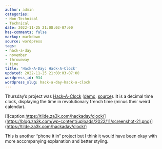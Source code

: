```yaml
---
author: admin
categories:
- Non-Technical
- Technical
date: 2022-11-25 21:08:03-07:00
has-comments: false
markup: markdown
source: wordpress
tags:
- hack-a-day
- november
- throwaway
- time
title: 'Hack-A-Day: Hack-A-Clock'
updated: 2022-11-25 21:08:03-07:00
wordpress_id: 934
wordpress_slug: hack-a-day-hack-a-clock
---
```

Thursday’s project was [Hack-A-Clock](https://tilde.za3k.com/hackaday/clock/) ([demo](https://tilde.za3k.com/hackaday/clock/), [source](https://github.com/za3k/day24_clock)). It is a decimal time clock, displaying the time in revolutionary french time (minus their weird calendar).

[![caption:https://tilde.za3k.com/hackaday/clock/](https://blog.za3k.com/wp-content/uploads/2022/11/screenshot-21.png)](https://tilde.za3k.com/hackaday/clock/)

This is another “phone it in” project but I think it would have been okay with more accompanying explanation and better styling.
